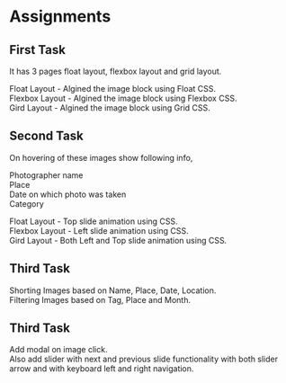 # Assignments

## First Task
It has 3 pages float layout, flexbox layout and grid layout.

Float Layout - Algined the image block using Float CSS. <br />
Flexbox Layout - Algined the image block using Flexbox CSS. <br />
Gird Layout - Algined the image block using Grid CSS. <br />


## Second Task
On hovering of these images show following info,

Photographer name <br />
Place <br />
Date on which photo was taken <br />
Category <br />

Float Layout - Top slide animation using CSS. <br />
Flexbox Layout - Left slide animation using CSS. <br />
Gird Layout - Both Left and Top slide animation using CSS. <br />

## Third Task
Shorting Images based on Name, Place, Date, Location. <br />
Filtering Images based on Tag, Place and Month.

## Third Task
Add modal on image click. <br />
Also add slider with next and previous slide functionality with both slider arrow and with keyboard left and right navigation.
